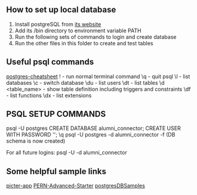 ## How to set up local database

1. Install postgreSQL from [its website](https://www.postgresql.org/download/)
2. Add its /bin directory to environment variable PATH
3. Run the following sets of commands to login and create database
4. Run the other files in this folder to create and test tables

## Useful psql commands

[postgres-cheatsheet](https://gist.github.com/Kartones/dd3ff5ec5ea238d4c546)
\! - run normal terminal command
\q - quit psql
\l - list databases
\c - switch database
\du - list users
\dt - list tables
\d <table_name> - show table definition including triggers and constraints
\df - list functions
\dx - list extensions

## PSQL SETUP COMMANDS

psql -U postgres
<password you chose during install>
CREATE DATABASE alumni_connector;
CREATE USER <name> WITH PASSWORD '<password2>';
\q
psql -U postgres -d alumni_connector -f <file path of db-schema.sql>
(DB schema is now created)

For all future logins:
psql -U <name> -d alumni_connector
<password2>

## Some helpful sample links

[picter-app](https://github.com/AkshayAlenchery/picter-app)
[PERN-Advanced-Starter](https://github.com/tg970/PERN-Advanced-Starter)
[postgresDBSamples](https://github.com/morenoh149/postgresDBSamples)
